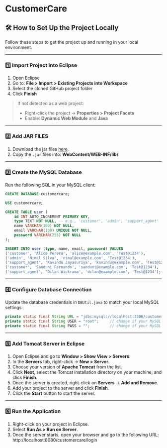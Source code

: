 # CustomerCare

## 🛠️ How to Set Up the Project Locally

Follow these steps to get the project up and running in your local environment.

---

### 1️⃣ Import Project into Eclipse

1. Open Eclipse
2. Go to: **File > Import > Existing Projects into Workspace**
3. Select the cloned GitHub project folder
4. Click **Finish**

> If not detected as a web project:
> - Right-click the project → **Properties > Project Facets**
> - Enable: **Dynamic Web Module** and **Java**

---

### 2️⃣ Add JAR FILES

1. Download the jar files [here](https://drive.google.com/drive/folders/1YngVkr5RrNuOqoo8V0x5tFWGlDxqxKd-).
2. Copy the `.jar` files into: **WebContent/WEB-INF/lib/**



---

### 3️⃣ Create the MySQL Database

Run the following SQL in your MySQL client:

```sql
CREATE DATABASE customercare;

USE customercare;

CREATE TABLE user (
    id INT AUTO_INCREMENT PRIMARY KEY,
    type TEXT NOT NULL, -- e.g., 'customer', 'admin', 'support_agent'
    name VARCHAR(100) NOT NULL,
    email VARCHAR(100) UNIQUE NOT NULL,
    password VARCHAR(255) NOT NULL
);

INSERT INTO user (type, name, email, password) VALUES
('customer', 'Alice Perera', 'alice@example.com', 'Test@1234'),
('admin', 'Nimal Silva', 'nimal@example.com', 'Test@1234'),
('support_agent', 'Kavindu Jayasuriya', 'kavindu@example.com', 'Test@1234'),
('customer', 'Sanduni Fernando', 'sanduni@example.com', 'Test@1234'),
('support_agent', 'Dilan Wickrama', 'dilan@example.com', 'Test@1234');
```

---

### 4️⃣ Configure Database Connection

Update the database credentials in `DBUtil.java` to match your local MySQL settings:

```java
private static final String URL = "jdbc:mysql://localhost:3306/customercare";
private static final String USER = "root";     // change if your MySQL user is different
private static final String PASS = "";         // change if your MySQL has a password
```

---

### 5️⃣ Add Tomcat Server in Eclipse

1. Open Eclipse and go to **Window > Show View > Servers**.
2. In the **Servers** tab, right-click → **New > Server**.
3. Choose your version of **Apache Tomcat** from the list.
4. Click **Next**, select the Tomcat installation directory on your machine, and click **Finish**.
5. Once the server is created, right-click on **Servers** → **Add and Remove**.
6. Add your project to the server and click **Finish**.
7. Click the **Start** button to start the server.

---

### 6️⃣ Run the Application

1. Right-click on your project in Eclipse.
2. Select **Run As > Run on Server**.
3. Once the server starts, open your browser and go to the following URL: 
    http://localhost:8080/customercare/login


